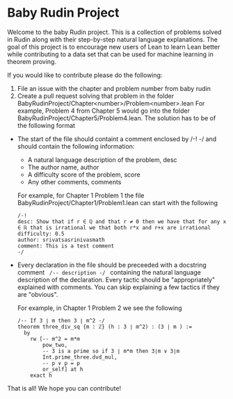 # Baby Rudin Project

Welcome to the baby Rudin project. This is a collection of problems solved in Rudin along with their step-by-step natural language explanations. The goal of this project is to encourage new users of Lean to learn Lean better while contributing to a data set that can be used for machine learning in theorem proving.

If you would like to contribute please do the following: 
1. File an issue with the chapter and problem number from baby rudin
2. Create a pull request solving that problem in the folder BabyRudinProject/Chapter\<number\>/Problem\<number\>.lean
For example, Problem 4 from Chapter 5 would go into the folder BabyRudinProject/Chapter5/Problem4.lean. The solution has to be of the following format
- The start of the file should containt a comment enclosed by /-! -/ and should contain the following information: 
  - A natural language description of the problem, desc
  - The author name, author
  - A difficulty score of the problem, score
  - Any other comments, comments
  
  For example, for Chapter 1 Problem 1 the file BabyRudinProject/Chapter1/Problem1.lean can start with the following 
    ````lean4
    /-!
    desc: Show that if r ∈ ℚ and that r ≠ 0 then we have that for any x ∈ ℝ that is irrational we that both r*x and r+x are irrational
    difficulty: 0.5
    author: srivatsasrinivasmath
    comment: This is a test comment
    -/
    ````
- Every declaration in the file should be preceeded with a docstring comment <code> /-- description -/ </code> containing the natural language description of the declaration. Every tactic should be "appropriately" explained with comments. You can skip explaining a few tactics if they are "obvious". 

  For example, in Chapter 1 Problem 2 we see the following 
  ````lean4
  /-- If 3 ∣ m then 3 ∣ m^2 -/
  theorem three_div_sq {m : ℤ} (h : 3 ∣ m^2) : (3 ∣ m ) := 
    by
      rw [-- m^2 = m*m
          pow_two, 
          -- 3 is a prime so if 3 ∣ m*m then 3∣m ∨ 3∣m
          Int.prime_three.dvd_mul, 
          -- p ∨ p = p
          or_self] at h
      exact h 
  ````

That is all! We hope you can contribute! 

